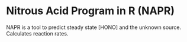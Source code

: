 # Nitrous Acid Program in R (NAPR)
NAPR is a  tool to predict steady state [HONO] and the unknown source. Calculates reaction rates. 

